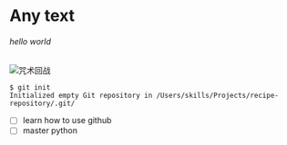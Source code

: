 # Any text
###### hello world
![咒术回战](https://encrypted-tbn0.gstatic.com/images?q=tbn:ANd9GcQObvWRMpg4oSDMowaUk_MVZoJoLITKz24axg&s)
```
$ git init
Initialized empty Git repository in /Users/skills/Projects/recipe-repository/.git/
```
- [ ] learn how to use github
- [ ] master python
